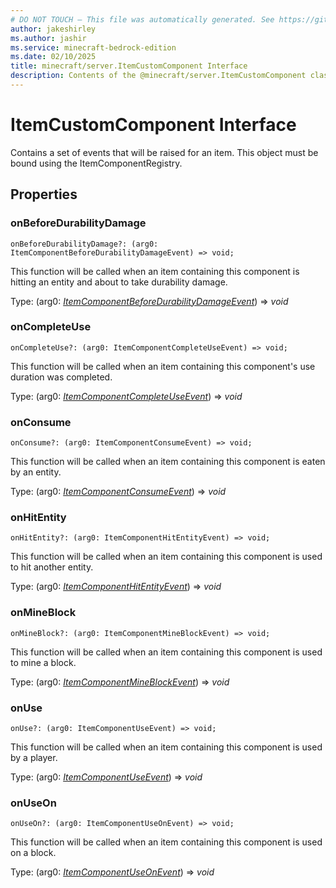 ```yaml
---
# DO NOT TOUCH — This file was automatically generated. See https://github.com/mojang/minecraftapidocsgenerator to modify descriptions, examples, etc.
author: jakeshirley
ms.author: jashir
ms.service: minecraft-bedrock-edition
ms.date: 02/10/2025
title: minecraft/server.ItemCustomComponent Interface
description: Contents of the @minecraft/server.ItemCustomComponent class.
---
```

# ItemCustomComponent Interface

Contains a set of events that will be raised for an item. This object must be bound using the ItemComponentRegistry.

## Properties

### **onBeforeDurabilityDamage**
`onBeforeDurabilityDamage?: (arg0: ItemComponentBeforeDurabilityDamageEvent) => void;`

This function will be called when an item containing this component is hitting an entity and about to take durability damage.

Type: (arg0: [*ItemComponentBeforeDurabilityDamageEvent*](ItemComponentBeforeDurabilityDamageEvent.md)) => *void*

### **onCompleteUse**
`onCompleteUse?: (arg0: ItemComponentCompleteUseEvent) => void;`

This function will be called when an item containing this component's use duration was completed.

Type: (arg0: [*ItemComponentCompleteUseEvent*](ItemComponentCompleteUseEvent.md)) => *void*

### **onConsume**
`onConsume?: (arg0: ItemComponentConsumeEvent) => void;`

This function will be called when an item containing this component is eaten by an entity.

Type: (arg0: [*ItemComponentConsumeEvent*](ItemComponentConsumeEvent.md)) => *void*

### **onHitEntity**
`onHitEntity?: (arg0: ItemComponentHitEntityEvent) => void;`

This function will be called when an item containing this component is used to hit another entity.

Type: (arg0: [*ItemComponentHitEntityEvent*](ItemComponentHitEntityEvent.md)) => *void*

### **onMineBlock**
`onMineBlock?: (arg0: ItemComponentMineBlockEvent) => void;`

This function will be called when an item containing this component is used to mine a block.

Type: (arg0: [*ItemComponentMineBlockEvent*](ItemComponentMineBlockEvent.md)) => *void*

### **onUse**
`onUse?: (arg0: ItemComponentUseEvent) => void;`

This function will be called when an item containing this component is used by a player.

Type: (arg0: [*ItemComponentUseEvent*](ItemComponentUseEvent.md)) => *void*

### **onUseOn**
`onUseOn?: (arg0: ItemComponentUseOnEvent) => void;`

This function will be called when an item containing this component is used on a block.

Type: (arg0: [*ItemComponentUseOnEvent*](ItemComponentUseOnEvent.md)) => *void*
